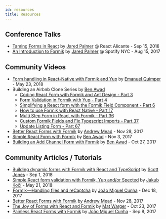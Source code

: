 ```yaml
---
id: resources
title: Resources
---
```


## Conference Talks

* [Taming Forms in React](https://jaredpalmer.com/blog/formik-taming-forms-in-react) by
  [Jared Palmer](https://twitter.com/jaredpalmer) @ React Alicante - Sep 15, 2018
* [An Introduction to Formik](https://youtu.be/-tDy7ds0dag?t=33s) by
  [Jared Palmer](https://twitter.com/jaredpalmer) @ Spotify NYC - Aug 15, 2017

## Community Videos

* [Form handling in React-Native with Formik and Yup](https://www.youtube.com/watch?v=EO08ydCCsOQ) by [Emanuel Quimper](https://twitter.com/QuimperEmanuel) - May 23, 2018
* Building an Airbnb Clone Series by [Ben Awad](https://twitter.com/benawad97)
  * [Coding React Form with Formik and Ant Design - Part 3](https://www.youtube.com/watch?v=pbCrDBQFU_A&index=5&list=PLN3n1USn4xlnfJIQBa6bBjjiECnk6zL6s)
  * [Form Validation in Formik with Yup - Part 4](https://www.youtube.com/watch?v=2CBnRDJ--aM&index=6&list=PLN3n1USn4xlnfJIQBa6bBjjiECnk6zL6s)
  * [Simplifying a React form with the Formik Field Component - Part 6](https://www.youtube.com/watch?v=eMjju1nQ1F8)
  * [How to use Formik with React Native - Part 17](https://www.youtube.com/watch?v=sBWtPEinWGA)
  * [Multi Step Form in React with Formik - Part 36](https://www.youtube.com/watch?v=kKpoAhugjUc)
  * [Custom Formik Fields and Fix Typescript Imports - Part 37](https://www.youtube.com/watch?v=Xwjg8meOglI)
  * [Update Listing Form - Part 67](https://www.youtube.com/watch?v=PWgGkWwwHiE&index=69&list=PLN3n1USn4xlnfJIQBa6bBjjiECnk6zL6s)
* [Better React Forms with Formik](https://www.youtube.com/watch?v=yNiJkjEwmpw) by [Andrew Mead](https://twitter.com/andrew_j_mead) - Nov 28, 2017
* [Simple React Form with Formik](https://youtu.be/MuwQdUoNKzg) by [Ben Awad](https://twitter.com/benawad97) - Nov 3, 2017
* [Building an Add Channel Form with Formik](https://www.youtube.com/watch?v=anwo_i0wgNo) by [Ben Awad](https://twitter.com/benawad97) - Oct 27, 2017

## Community Articles / Tutorials

* [Building dynamic forms with Formik with React and TypeScript](https://scottdj92.ghost.io/building-dynamic-forms-with-formik-with-react-and-typescript/) by [Scott Jones](https://twitter.com/sdj2964) - Sep 1, 2018
* [Simple React form validation with Formik, Yup and/or Spected](https://itnext.io/simple-react-form-validation-with-formik-yup-and-or-spected-206ebe9e7dcc) by [Jakub Kočí](https://github.com/jakubkoci) - May 21, 2018
* [ Formik —Handling files and reCaptcha](https://hackernoon.com/formik-handling-files-and-recaptcha-209cbeae10bc) by [João Miguel Cunha](https://twitter.com/lokuzt) - Dec 18, 2017
* [Better React Forms with Formik](https://mead.io/formik/?utm_source=github&utm_campaign=formikrepo) by [Andrew Mead](https://twitter.com/andrew_j_mead) - Nov 28, 2017
* [The Joy of Forms with React and Formik](https://keyholesoftware.com/2017/10/23/the-joy-of-forms-with-react-and-formik/) by [Mat Warger](https://twitter.com/mwarger) - Oct 23, 2017
* [Painless React Forms with Formik](https://hackernoon.com/painless-react-forms-with-formik-e61b70473c60) by [João Miguel Cunha](https://twitter.com/lokuzt) - Sep 8, 2017
